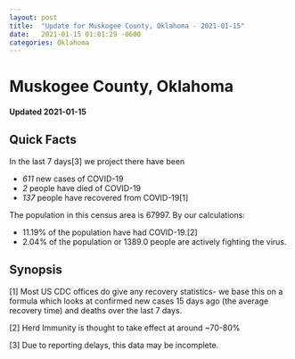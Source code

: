 ```yaml
---
layout: post
title:  "Update for Muskogee County, Oklahoma - 2021-01-15"
date:   2021-01-15 01:01:29 -0600
categories: Oklahoma
---
```


# Muskogee County, Oklahoma
#### Updated 2021-01-15

## Quick Facts

In the last 7 days[3] we project there have been
- *611* new cases of COVID-19
- *2* people have died of COVID-19
- *137* people have recovered from COVID-19[1]

The population in this census area is 67997. By our calculations:
- 11.19% of the population have had COVID-19.[2]
- 2.04% of the population or 1389.0 people are actively fighting the virus.

## Synopsis




[1] Most US CDC offices do give any recovery statistics- we base this on a formula which looks at confirmed new cases
15 days ago (the average recovery time) and deaths over the last 7 days.

[2] Herd Immunity is thought to take effect at around ~70-80%

[3] Due to reporting delays, this data may be incomplete.
 
    